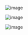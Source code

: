 ![image](https://github.com/vikramlance/knowledgePointers/assets/15951170/b2692c3c-a0d5-41dc-8f33-97aac0fcf45b)

![image](https://github.com/vikramlance/knowledgePointers/assets/15951170/067a7f56-4af7-4b8e-86bf-f1d6fa885d04)

![image](https://github.com/vikramlance/knowledgePointers/assets/15951170/f83e3176-9f0a-4070-ad3e-c9d56a3d32d7)
